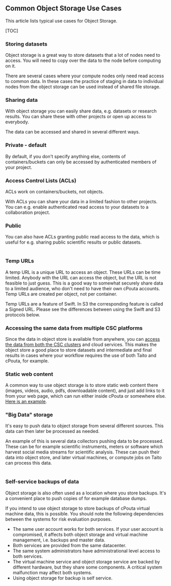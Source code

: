 ## Common Object Storage Use Cases

This article lists typical use cases for Object Storage.

[TOC]

### Storing datasets

Object storage is  a great way to  store datasets that a  lot of nodes
need to access. You will need to copy over the data to the node before
computing on it.  
  
There are several cases where your compute nodes only need read access
to common  data. In  these cases  the practice of  staging in  data to
individual nodes from the object storage can be used instead of shared
file storage.

### Sharing data

With  object storage  you  can  easily share  data,  e.g. datasets  or
research results. You  can share these with other projects  or open up
access to
everybody.  
  
The data can be accessed and shared in several different ways.

### Private - default

By  default,  if   you  don't  specify  anything   else,  contents  of
containers/buckets can  only be  accessed by authenticated  members of
your project.

### Access Control Lists (ACLs)

ACLs work on containers/buckets, not objects.  
  
With  ACLs you  can share  your  data in  a limited  fashion to  other
projects.   You can  e.g.  enable  authenticated read  access to  your
datasets to a collaboration project.

### Public

You can also have ACLs granting  public read access to the data, which
is
useful for e.g. sharing public scientific results or public datasets.  
 

### Temp URLs

A temp URL is a unique URL to access an object. These URLs can be time
limited. Anybody  with the URL can  access the object, but  the URL is
not feasible  to just guess. This  is a good way  to somewhat securely
share data  to a limited  audience, who don't  need to have  their own
cPouta
accounts. Temp URLs are created per object, not per container.  
  
Temp URLs are  a feature of Swift. In S3  the corresponding feature is
called  a Signed  URL. Please  see the  differences between  using the
Swift and S3 protocols below.  

### Accessing the same data from multiple CSC platforms

Since the  data in object  store is  available from anywhere,  you can
[access the data from both the  CSC clusters] and cloud services. This
makes the object store a good place to store datasets and intermediate
and final  results in cases  where your  workflow requires the  use of
both Taito and cPouta, for example.  


### Static web content

A common  way to  use object  storage is to  store static  web content
there (images,  videos, audio,  pdfs, downloadable content),  and just
add links to it from your web page, which can run either inside cPouta
or somewhere else. [Here is an example].  


### "Big Data" storage

It's  easy to  push  data  to object  storage  from several  different
sources.
This data can then later be processed as needed.  
  
An  example of  this is  several data  collectors pushing  data to  be
processed. These can be for  example scientific instruments, meters or
software which  harvest social media streams  for scientific analysis.
These  can  push their  data  into  object  store, and  later  virtual
machines,
or compute jobs on Taito can process this data.  
 

### Self-service backups of data

Object  storage is  also  often used  as a  location  where you  store
backups.
It's a convenient place to push copies of for example database dumps.  
  
If you intend to use object storage to store backups of cPouta virtual
machine  data,  this  is  possible.  You  should  note  the  following
dependencies between the systems for risk evaluation purposes.

-    The same  user  account works  for both  services.  If your  user
    account is compromised, it affects both object storage and virtual
    machine management, i.e. backups and master data.
-   Both services are provided from the same datacenter.
-   The same system  administrators have administrational level access
    to both services.
-   The virtual machine service  and object storage service are backed
    by different hardware, but they  share some components. A critical
    system malfunction may affect both systems.
-   Using object storage for backup is self service.

  [access the data from both the CSC clusters]: https://research.csc.fi/csc-guide-object-storage
  [Here is an example]: https://homepage-in-object-storage.object.pouta.csc.fi/index.html

